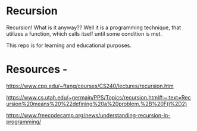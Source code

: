 # Recursion
  Recursion! What is it anyway?? Well it is a programming technique, that utilizes a function, which calls itself until some condition is met.
  
  This repo is for learning and educational purposes.
  
# Resources - 
  https://www.cpp.edu/~ftang/courses/CS240/lectures/recursion.htm
  
  https://www.cs.utah.edu/~germain/PPS/Topics/recursion.html#:~:text=Recursion%20means%20%22defining%20a%20problem,%2B%20F(i%2D2)
  
  https://www.freecodecamp.org/news/understanding-recursion-in-programming/
